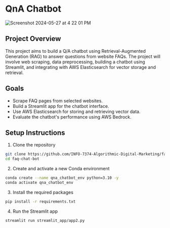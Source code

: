 
# QnA Chatbot

![Screenshot 2024-05-27 at 4 22 01 PM](https://github.com/deveshcode/QnA_RAG/assets/37287532/7137dcec-66dc-4653-90f8-0fd833e0c5d9)


## Project Overview
This project aims to build a Q/A chatbot using Retrieval-Augmented Generation (RAG) to answer questions from website FAQs. The project will involve web scraping, data preprocessing, building a chatbot using Streamlit, and integrating with AWS Elasticsearch for vector storage and retrieval.

## Goals
- Scrape FAQ pages from selected websites.
- Build a Streamlit app for the chatbot interface.
- Use AWS Elasticsearch for storing and retrieving vector data.
- Evaluate the chatbot's performance using AWS Bedrock.

## Setup Instructions
1. Clone the repository

```bash
git clone https://github.com/INFO-7374-Algorithmic-Digital-Marketing/faq-chat-bot.git
cd faq-chat-bot
```

2. Create and activate a new Conda environment

```bash
conda create --name qna_chatbot_env python=3.10 -y
conda activate qna_chatbot_env
```

3. Install the required packages

```bash
pip install -r requirements.txt
```

4. Run the Streamlit app

```bash
streamlit run streamlit_app/app2.py 
```

